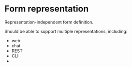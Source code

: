 # Form representation

Representation-independent form definition.

Should be able to support multiple representations, including:

- web
- chat
- REST
- CLI
- 